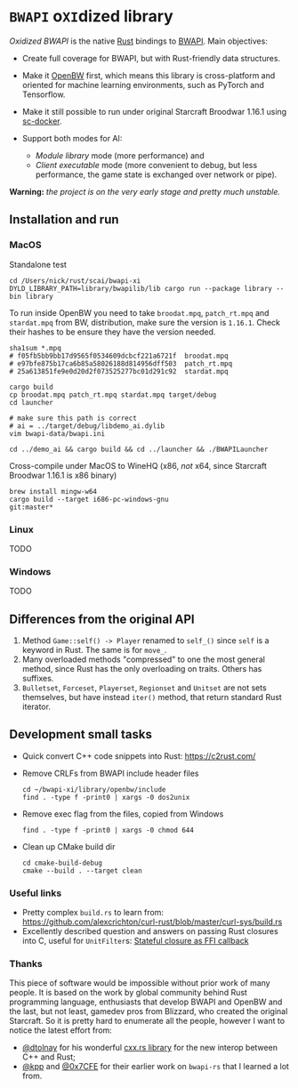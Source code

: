 # `BWAPI` o`XI`dized library
 
_Oxidized BWAPI_ is the native [Rust](https://github.com/rust-lang/rust) bindings 
to [BWAPI](https://github.com/bwapi/bwapi). Main objectives:

- Create full coverage for BWAPI, but with Rust-friendly data structures. 

- Make it [OpenBW](https://github.com/OpenBW/openbw) first, which means this library
  is cross-platform and oriented for machine learning environments,
  such as PyTorch and Tensorflow.
  
- Make it still possible to run under original Starcraft Broodwar 1.16.1 
  using [sc-docker](https://github.com/basil-ladder/sc-docker).
  
- Support both modes for AI: 
  - _Module library_ mode (more performance) and
  - _Client executable_ mode (more convenient to debug, but less performance, the
  game state is exchanged over network or pipe).

__Warning:__ _the project is on the very early stage and pretty much unstable._

## Installation and run

### MacOS

Standalone test
```shell
cd /Users/nick/rust/scai/bwapi-xi
DYLD_LIBRARY_PATH=library/bwapilib/lib cargo run --package library --bin library
```

To run inside OpenBW you need to take `broodat.mpq`, `patch_rt.mpq` and `stardat.mpq` from BW,
distribution, make sure the version is `1.16.1`. Check their hashes to be ensure they have the
version needed.

```shell
sha1sum *.mpq
# f05fb5bb9bb17d9565f0534609dcbcf221a6721f  broodat.mpq
# e97bfe875b17ca6b85a58026188d814956dff503  patch_rt.mpq
# 25a613851fe9e0d20d2f073525277bc01d291c92  stardat.mpq

cargo build
cp broodat.mpq patch_rt.mpq stardat.mpq target/debug
cd launcher

# make sure this path is correct
# ai = ../target/debug/libdemo_ai.dylib
vim bwapi-data/bwapi.ini

cd ../demo_ai && cargo build && cd ../launcher && ./BWAPILauncher
```

Cross-compile under MacOS to WineHQ (x86, _not_ x64, since Starcraft Broodwar 1.16.1 is x86 binary)
```shell
brew install mingw-w64
cargo build --target i686-pc-windows-gnu                                                                                                                                              git:master*
```

### Linux
TODO

### Windows
TODO

## Differences from the original API

1. Method `Game::self() -> Player` renamed to `self_()` since `self` is a keyword in Rust. 
   The same is for `move_`.
2. Many overloaded methods "compressed" to one the most general method, since Rust 
   has the only overloading on traits. Others has suffixes.
3. `Bulletset`, `Forceset`, `Playerset`, `Regionset` and `Unitset` are not sets themselves, but
   have instead `iter()` method, that return standard Rust iterator.


## Development small tasks

- Quick convert C++ code snippets into Rust: https://c2rust.com/

- Remove CRLFs from BWAPI include header files
  ```shell
  cd ~/bwapi-xi/library/openbw/include
  find . -type f -print0 | xargs -0 dos2unix
  ```

- Remove exec flag from the files, copied from Windows
  ```shell
  find . -type f -print0 | xargs -0 chmod 644
  ```

- Clean up CMake build dir
  ```shell
  cd cmake-build-debug
  cmake --build . --target clean
  ```

### Useful links

- Pretty complex `build.rs` to learn from: https://github.com/alexcrichton/curl-rust/blob/master/curl-sys/build.rs
- Excellently described question and answers on passing Rust closures into C, useful for `UnitFilter`s: 
  [Stateful closure as FFI callback](https://users.rust-lang.org/t/stateful-closure-for-ffi-callback/29339)

### Thanks

This piece of software would be impossible without prior work of many people. It is based
on the work by global community behind Rust programming language, enthusiasts that develop BWAPI 
and OpenBW and the last, but not least, gamedev pros from Blizzard, who created the original Starcraft.
So it is pretty hard to enumerate all the people, however I want to notice the latest effort from:

- [@dtolnay](https://github.com/dtolnay) for his wonderful [cxx.rs library](https://github.com/dtolnay/cxx) for the new interop between C++ and Rust;
- [@kpp](https://github.com/kpp) and [@0x7CFE](https://github.com/0x7CFE) for their earlier work on `bwapi-rs` that I learned a lot from.